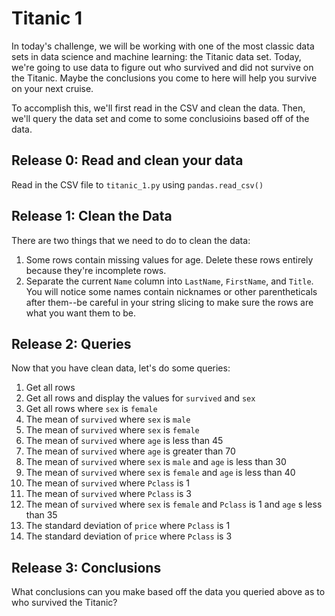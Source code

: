 # Titanic 1

In today's challenge, we will be working with one of the most classic data sets in data science and machine learning: the Titanic data set. Today, we're going to use data to figure out who survived and did not survive on the Titanic. Maybe the conclusions you come to here will help you survive on your next cruise.

To accomplish this, we'll first read in the CSV and clean the data. Then, we'll query the data set and come to some conclusioins based off of the data.

## Release 0: Read and clean your data
Read in the CSV file to `titanic_1.py` using `pandas.read_csv()`

## Release 1: Clean the Data
There are two things that we need to do to clean the data:
1. Some rows contain missing values for age. Delete these rows entirely because they're incomplete rows.
2. Separate the current `Name` column into `LastName`, `FirstName`, and `Title`. You will notice some names contain nicknames or other parentheticals after them--be careful in your string slicing to make sure the rows are what you want them to be.

## Release 2: Queries
Now that you have clean data, let's do some queries:

1. Get all rows
2. Get all rows and display the values for `survived` and `sex`
3. Get all rows where `sex` is `female`
4. The mean of `survived` where `sex` is `male`
5. The mean of `survived` where `sex` is `female`
6. The mean of `survived` where `age` is less than 45
7. The mean of `survived` where `age` is greater than 70
8. The mean of `survived` where `sex` is `male` and `age` is less than 30
9. The mean of `survived` where `sex` is `female` and `age` is less than 40
10. The mean of `survived` where `Pclass` is 1
11. The mean of `survived` where `Pclass` is 3
12. The mean of `survived` where `sex` is `female` and `Pclass` is 1 and `age` s less than 35
13. The standard deviation of `price` where `Pclass` is 1
14. The standard deviation of `price` where `Pclass` is 3

## Release 3: Conclusions
What conclusions can you make based off the data you queried above as to who survived the Titanic?